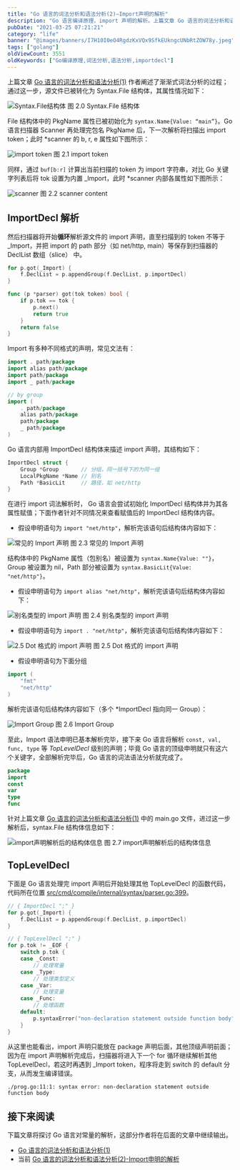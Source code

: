 ```yaml
---
title: "Go 语言的词法分析和语法分析(2)—Import声明的解析"
description: "Go 语言编译原理，import 声明的解析。上篇文章 Go 语言的词法分析和语法分析(1)作者阐述了渐渐式词法分析的过程；通过这一步，源文件已被转化为 Syntax.File 结构体，其属性情况如下"
pubDate: "2021-03-25 07:21:21"
category: "life"
banner: "@images/banners/I7H10I0eO4RgdzKxVQx9SfkEUkngcUNbRtZOW78y.jpeg"
tags: ["golang"]
oldViewCount: 3551
oldKeywords: ["Go编译原理,词法分析,语法分析,importdecl"]
---
```


上篇文章 [Go 语言的词法分析和语法分析(1)](https://godruoyi.com/posts/golang-lexer-and-parser-1) 作者阐述了渐渐式词法分析的过程；通过这一步，源文件已被转化为 Syntax.File 结构体，其属性情况如下：

![Syntax.File结构体](https://images.godruoyi.com/posts/202103/25/2L6DRYf2lNnwVD56raqPKuxhmQQSbNQcAG2pxV5Z.png)
图 2.0 Syntax.File 结构体

File 结构体中的 PkgName 属性已被初始化为 `syntax.Name{Value: “main”}`。Go 语言扫描器 Scanner 再处理完包名 PkgName 后，下一次解析将扫描出 import token；此时 *scanner 的 b, r, e 属性如下图所示：

![import token](https://images.godruoyi.com/posts/202103/25/ng8JzjoPKR3nwKPJNGm1om0tbJDVneoF0YKTDap7.png)
图 2.1 import token

同样，通过 `buf[b:r]` 计算出当前扫描的 token 为 import 字符串，对比 Go 关键字列表后将 tok 设置为内置 _Import，此时 *scanner 内部各属性如下图所示：

![scanner](https://images.godruoyi.com/posts/202103/25/NiW0twBvLRF33mamaWisA5gTqDlDPNg7xOF0AieP.png)
图 2.2 scanner content

## ImportDecl 解析

然后扫描器将开始**循环**解析源文件的 import 声明，直至扫描到的 token 不等于 _Import，并把 import 的 path 部分（如 net/http, main）等保存到扫描器的 DeclList 数组（slice） 中。

```go
for p.got(_Import) {
    f.DeclList = p.appendGroup(f.DeclList, p.importDecl)
}

func (p *parser) got(tok token) bool {
    if p.tok == tok {
        p.next()
        return true
    }
    return false
}
```

Import 有多种不同格式的声明，常见文法有：

```go
import . path/package
import alias path/package
import path/package
import _ path/package

// by group
import (
    . path/package
    alias path/package
    path/package
    _ path/package
)
```

Go 语言内部用 ImportDecl 结构体来描述 import 声明，其结构如下：

```go
ImportDecl struct {
    Group *Group       // 分组，同一括号下的为同一组
    LocalPkgName *Name // 别名
    Path *BasicLit     // 路径，如 net/http
}
```

在进行 import 词法解析时， Go 语言会尝试初始化 ImportDecl 结构体并为其各属性赋值；下面作者针对不同情况来查看赋值后的 ImportDecl 结构体内容。

* 假设申明语句为 `import "net/http"`，解析完该语句后结构体内容如下：

![常见的 Import 声明](https://images.godruoyi.com/posts/202103/25/CyBYhPqOD869kZdRrtOjTzPI27jXg6yZFVdwQcYM.png)
图 2.3 常见的 Import 声明

结构体中的 PkgName 属性（包别名）被设置为 `syntax.Name{Value: ""}`，Group 被设置为 nil，Path 部分被设置为 `syntax.BasicLit{Value: "net/http"}`。

* 假设申明语句为 `import alias "net/http"`，解析完该语句后结构体内容如下：

![别名类型的 import 声明](https://images.godruoyi.com/posts/202103/25/LSbM30j1EG4nXkM088bc95eUmidja8pmc5n8TTCi.png)
图 2.4 别名类型的 import 声明

* 假设申明语句为 `import . "net/http"`，解析完该语句后结构体内容如下：

![2.5 Dot 格式的 import 声明](https://images.godruoyi.com/posts/202103/25/tXHDTQgVjY3v2qxlCBaIGGEHfC4KtmZJIdNPzPza.png)
图 2.5 Dot 格式的 import 声明

* 假设申明语句为下面分组

```go
import (
    "fmt"
    "net/http"
)
```

解析完该语句后结构体内容如下（多个 *ImportDecl 指向同一 Group）：

![Import Group](https://images.godruoyi.com/posts/202103/25/kp1L9KvydguJVSozmYru3wRJtG1ajcxpkYBdmEK3.png)
图 2.6 Import Group

至此，Import 语法申明已基本解析完毕，接下来 Go 语言将解析 `const, val, func, type` 等 *TopLevelDecl* 级别的声明；毕竟 Go 语言的顶级申明就只有这六个关键字，全部解析完毕后，Go 语言的词法语法分析就完成了。

```go
package
import
const
var
type
func
```

针对上篇文章 [Go 语言的词法分析和语法分析(1)](https://godruoyi.com/posts/golang-lexer-and-parser-1) 中的 main.go 文件，进过这一步解析后，syntax.File 结构体信息如下：

![import声明解析后的结构体信息](https://images.godruoyi.com/posts/202103/25/CdljsZGp8Pt7tO9Y2MtsKqs7TNynhl5nBit8fGnd.png)
图 2.7 import声明解析后的结构体信息

## TopLevelDecl

下面是 Go 语言处理完 import 声明后开始处理其他 TopLevelDecl 的函数代码，代码所在位置 [src/cmd/compile/internal/syntax/parser.go:399](https://github.com/golang/go/blob/master/src/cmd/compile/internal/syntax/parser.go#L399)。

```go
// { ImportDecl ";" }
for p.got(_Import) {
    f.DeclList = p.appendGroup(f.DeclList, p.importDecl)
}

// { TopLevelDecl ";" }
for p.tok != _EOF {
    switch p.tok {
    case _Const:
        // 处理常量
    case _Type:
        // 处理类型定义
    case _Var:
        // 处理变量
    case _Func:
        // 处理函数
    default:
        p.syntaxError("non-declaration statement outside function body")
    }
}
```

从这里也能看出，import 声明只能放在 package 声明后面，其他顶级声明前面；因为在 import 声明解析完成后，扫描器将进入下一个 for 循环继续解析其他 TopLevelDecl，若这时再遇到 _Import token，程序将走到 switch 的 default 分支，从而发生编译错误。

```
./prog.go:11:1: syntax error: non-declaration statement outside function body
```

## 接下来阅读

下篇文章将探讨 Go 语言对常量的解析，这部分作者将在后面的文章中继续输出。

* [Go 语言的词法分析和语法分析(1)](https://godruoyi.com/posts/golang-lexer-and-parser-1)
* 当前 [Go 语言的词法分析和语法分析(2)-Import申明的解析](https://godruoyi.com/posts/go-lexical-analysis-and-syntax-analysis-2-parsing-of-import-declarations)
